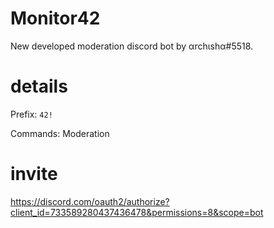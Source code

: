 # Monitor42
New developed moderation discord bot by αrchιshα#5518.

# details
Prefix: `42!`

Commands: Moderation

# invite
https://discord.com/oauth2/authorize?client_id=733589280437436478&permissions=8&scope=bot
